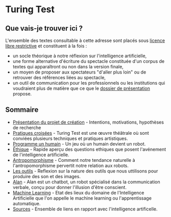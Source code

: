 Turing Test
===========

Que vais-je trouver ici ?
-------------------------

L'ensemble des textes consultable à cette adresse sont placés sous [licence libre restrictive](https://creativecommons.org/licenses/by-nc-sa/4.0/) et constituent à la fois :
-  un socle théorique à notre réflexion sur l'intelligence artificielle, 
-  une forme alternative d'écriture du spectacle constituée d'un corpus de textes qui apparaîtront ou non dans la version finale,
-  un moyen de proposer aux spectateurs "d'aller plus loin" ou de retrouver des références liées au spectacle,
-  un outil de communication pour les professionnels ou les institutions qui voudraient plus de matière que ce que le [dossier de présentation](http://cienokill.fr/wp-content/uploads/2017/11/TURING-TEST.pdf) propose.

Sommaire
--------

-  [Présentation du projet de création](presentation-du-projet-de-creation.md) - Intentions, motivations, hypothèses de recherche
-  [Pratiques croisées](pratiques-croisees.md) - Turing Test est une œuvre théâtrale où sont conviées plusieurs techniques et pratiques artistiques.
-  [Programme un humain](programme-un-humain.md) - Un jeu où un humain devient un robot.
-  [Éthique](ethique.md) - Rapide aperçu des questions ethiques que posent l'avénement de l'intelligence artificielle.
-  [Antropomorphisme](antropomorphisme.md) - Comment notre tendance naturelle à l'antropomorphisme pervertit notre relation aux robots.
-  [Les outils](les-outils.md) - Reflexion sur la nature des outils que nous uttilisons pour produire des son et des images.
-  [Alan](alan.md) - Alan est un chatbot, un robot spécialisé dans la communication verbale, conçu pour donner l'illusion d'être conscient.
-  [Machine Learning](machine-learning.md) - Etat des lieux du domaine de l'Intelligence Artificielle que l'on appelle le machine learning ou l'apprentissage automatique.
-  [Sources](sources.md) - Ensemble de liens en rapport avec l'intelligence artificelle.
